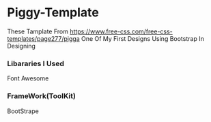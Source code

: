 # Piggy-Template
These Tamplate From https://www.free-css.com/free-css-templates/page277/pigga
One Of My First Designs Using Bootstrap In Designing

### Libararies I Used 
Font Awesome

### FrameWork(ToolKit)
BootStrape
